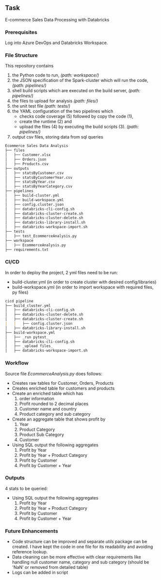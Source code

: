 ## Task
E-commerce Sales Data Processing with Databricks

### Prerequisites
Log into Azure DevOps and Databricks Workspace.

### File Structure

This repository contains
  1.  the Python code to run, _(path: workspace/)_
  2.  the JSON specification of the Spark-cluster which will run the code, _(path: pipelines/)_
  3.  shell build scripts which are executed on the build server, _(path: pipelines/)_
  4.  the files to upload for analysis _(path: files/)_
  5.  the unit test file _(path: tests/)_
  5.  the YAML configuration of the two pipelines which 
      - checks code coverage (5) followed by copy the code (1), 
      - create the runtime (2) and 
      - upload the files (4) 
      by executing the build scripts (3). _(path: pipelines/)_
  6.  output csv files, storing data from sql queries

```md
Ecommerce Sales Data Analysis
├── files
│   ├── Customer.xlsx
│   ├── Orders.json
│   ├── Products.csv
├── outputs
│   ├── statsByCustomer.csv
│   ├── statsByCustomerYear.csv
│   ├── statsByYear.csv
│   ├── statsByYearCategory.csv
├── pipelines
│   ├── build-cluster.yml
│   ├── build-workspace.yml
│   ├── config.cluster.json
│   ├── databricks-cli-config.sh
│   ├── databricks-cluster-create.sh
│   ├── databricks-cluster-delete.sh
│   ├── databricks-library-install.sh
│   ├── databricks-workspace-import.sh
├── tests
│   ├── test_EcommerceAnalysis.py
├── workspace
│   ├── EcommerceAnalysis.py
├── requirements.txt
```

### CI/CD

In order to deploy the project, 2 yml files need to be run:
- build-cluster.yml (in order to create cluster with desired config/libraries)
- build-workspace.yml (in order to import workspace with required files, py files)

```md
cicd pipeline
├── build_cluster.yml
│   ├── databricks-cli-config.sh
│   ├── databricks-cluster-delete.sh
│   ├── databricks-cluster-create.sh
|   |   ├── config.cluster.json
│   ├── databricks-library-install.sh
├── build-workspace.yml
│   ├── _run pytest_
│   ├── databricks-cli-config.sh
│   ├── _upload files_
│   ├── databricks-workspace-import.sh
```

### Workflow

Source file _EcommerceAnalysis.py_ does follows:
- Creates raw tables for Customer, Orders, Products
- Creates enriched table for customers and products 
- Create an enriched table which has
  1. order information 
  2. Profit rounded to 2 decimal places
  3. Customer name and country
  4. Product category and sub category
- Create an aggregate table that shows profit by 
  1. Year
  2. Product Category
  3. Product Sub Category
  4. Customer
- Using SQL output the following aggregates
  1. Profit by Year
  2. Profit by Year + Product Category
  3. Profit by Customer
  4. Profit by Customer + Year


### Outputs

4 stats to be queried:
- Using SQL output the following aggregates
    1. Profit by Year
    2. Profit by Year + Product Category
    3. Profit by Customer
    4. Profit by Customer + Year


### Future Enhancements

- Code structure can be improved and separate _utils_ package can be created. I have kept the code in one file for its readability and avoiding reference lookup.
- Data cleaning can be more effective with clear requirements like handling null customer name, category and sub category (should be 'NaN' or removed from detailed table)
- Logs can be added in script